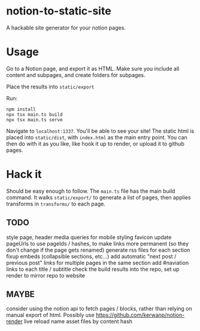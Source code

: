 # notion-to-static-site
A hackable site generator for your notion pages.

# Usage
Go to a Notion page, and export it as HTML. Make sure you include all content and subpages, and create folders for
subpages.

Place the results into `static/export`

Run:
```
npm install
npx tsx main.ts build
npx tsx main.ts serve
```

Navigate to `localhost:1337`. You'll be able to see your site! The static html is placed into `static/dist`, with
`index.html` as the main entry point. You can then do with it as you like, like hook it up to render, or upload it
to github pages.

# Hack it
Should be easy enough to follow. The `main.ts` file has the main build command. It walks `static/export/` to generate
a list of pages, then applies transforms in `transforms/` to each page.

## TODO
style page, header
media queries for mobile styling
favicon
update pageUrls to use pageIds / hashes, to make links more permanent (so they don't change if the page gets renamed)
generate rss files for each section
fixup embeds (collapsible sections, etc...)
add automatic "next post / previous post" links for multiple pages in the same section
add #naviation links to each title / subtitle
check the build results into the repo, set up render to mirror repo to website

## MAYBE
consider using the notion api to fetch pages / blocks, rather than relying on manual export of html. Possibly use https://github.com/kerwanp/notion-render
live reload
name asset files by content hash
